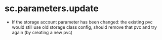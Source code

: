# sc.parameters.update

- If the storage account parameter has been changed: the existing pvc would still use old storage class config, should remove that pvc and try again (by creating a new pvc)
